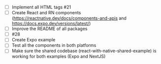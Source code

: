 - [ ] Implement all HTML tags #21 
- [ ] Create React and RN components (https://reactnative.dev/docs/components-and-apis and https://docs.expo.dev/versions/latest/)
- [ ] Improve the README of all packages
- [ ] #28
- [ ] Create Expo example
- [ ] Test all the components in both platforms
- [ ] Make sure the shared codebase (react-with-native-shared-example) is working for both examples (Expo and NextJS)